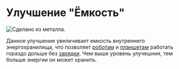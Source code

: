 # Улучшение "Ёмкость"

![Сделано из металла.](oredict:opencomputers:batteryUpgrade1)

Данное улучшение увеличивает емкость внутреннего энергохранилища, что позволяет [роботам](../block/robot.md) и [планшетам](tablet.md) работать гораздо дольше без [зарядки](../block/charger.md). Чем выше уровень улучешния, тем больше энергии он может хранить.
